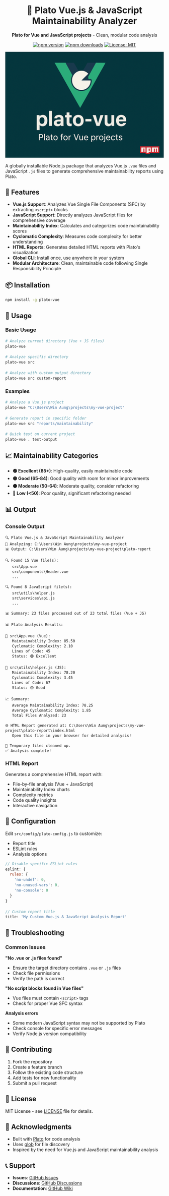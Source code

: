 <div align="center">

# 🚀 Plato Vue.js & JavaScript Maintainability Analyzer

**Plato for Vue and JavaScript projects** - Clean, modular code analysis

[![npm version](https://img.shields.io/npm/v/plato-vue.svg)](https://www.npmjs.com/package/plato-vue)
[![npm downloads](https://img.shields.io/npm/dm/plato-vue.svg)](https://www.npmjs.com/package/plato-vue)
[![License: MIT](https://img.shields.io/badge/License-MIT-yellow.svg)](https://opensource.org/licenses/MIT)

![Plato Vue.js & JavaScript Maintainability Analyzer](./plato-vue.png)

</div>

A globally installable Node.js package that analyzes Vue.js `.vue` files and JavaScript `.js` files to generate comprehensive maintainability reports using Plato.

## 🚀 Features

- **Vue.js Support**: Analyzes Vue Single File Components (SFC) by extracting `<script>` blocks
- **JavaScript Support**: Directly analyzes JavaScript files for comprehensive coverage
- **Maintainability Index**: Calculates and categorizes code maintainability scores
- **Cyclomatic Complexity**: Measures code complexity for better understanding
- **HTML Reports**: Generates detailed HTML reports with Plato's visualization
- **Global CLI**: Install once, use anywhere in your system
- **Modular Architecture**: Clean, maintainable code following Single Responsibility Principle

## 📦 Installation

```bash
npm install -g plato-vue
```

## 🎯 Usage

### Basic Usage
```bash
# Analyze current directory (Vue + JS files)
plato-vue

# Analyze specific directory
plato-vue src

# Analyze with custom output directory
plato-vue src custom-report
```

### Examples
```bash
# Analyze a Vue.js project
plato-vue "C:\Users\Win Aung\projects\my-vue-project"

# Generate report in specific folder
plato-vue src "reports/maintainability"

# Quick test on current project
plato-vue . test-output
```

## 📈 Maintainability Categories

- **🟢 Excellent (85+)**: High-quality, easily maintainable code
- **🟡 Good (65-84)**: Good quality with room for minor improvements
- **🟠 Moderate (50-64)**: Moderate quality, consider refactoring
- **🔴 Low (<50)**: Poor quality, significant refactoring needed

## 📊 Output

### Console Output
```
🔍 Plato Vue.js & JavaScript Maintainability Analyzer
📁 Analyzing: C:\Users\Win Aung\projects\my-vue-project
📊 Output: C:\Users\Win Aung\projects\my-vue-project\plato-report

🔍 Found 15 Vue file(s):
   src\App.vue
   src\components\Header.vue
   ...

🔍 Found 8 JavaScript file(s):
   src\utils\helper.js
   src\services\api.js
   ...

📊 Summary: 23 files processed out of 23 total files (Vue + JS)

📊 Plato Analysis Results:

📁 src\App.vue (Vue):
   Maintainability Index: 85.50
   Cyclomatic Complexity: 2.10
   Lines of Code: 45
   Status: 🟢 Excellent

📁 src\utils\helper.js (JS):
   Maintainability Index: 78.20
   Cyclomatic Complexity: 3.45
   Lines of Code: 67
   Status: 🟡 Good

📈 Summary:
   Average Maintainability Index: 78.25
   Average Cyclomatic Complexity: 1.85
   Total Files Analyzed: 23

🌐 HTML Report generated at: C:\Users\Win Aung\projects\my-vue-project\plato-report\index.html
   Open this file in your browser for detailed analysis!

🧹 Temporary files cleaned up.
✅ Analysis complete!
```

### HTML Report
Generates a comprehensive HTML report with:
- File-by-file analysis (Vue + JavaScript)
- Maintainability Index charts
- Complexity metrics
- Code quality insights
- Interactive navigation

## 🔧 Configuration

Edit `src/config/plato-config.js` to customize:
- Report title
- ESLint rules
- Analysis options

```javascript
// Disable specific ESLint rules
eslint: {
  rules: {
    'no-undef': 0,
    'no-unused-vars': 0,
    'no-console': 0
  }
}

// Custom report title
title: 'My Custom Vue.js & JavaScript Analysis Report'
```

## 🐛 Troubleshooting

### Common Issues

**"No .vue or .js files found"**
- Ensure the target directory contains `.vue` or `.js` files
- Check file permissions
- Verify the path is correct

**"No script blocks found in Vue files"**
- Vue files must contain `<script>` tags
- Check for proper Vue SFC syntax

**Analysis errors**
- Some modern JavaScript syntax may not be supported by Plato
- Check console for specific error messages
- Verify Node.js version compatibility

## 🤝 Contributing

1. Fork the repository
2. Create a feature branch
3. Follow the existing code structure
4. Add tests for new functionality
5. Submit a pull request

## 📄 License

MIT License - see [LICENSE](LICENSE) file for details.

## 🙏 Acknowledgments

- Built with [Plato](https://github.com/es-analysis/plato) for code analysis
- Uses [glob](https://github.com/isaacs/node-glob) for file discovery
- Inspired by the need for Vue.js and JavaScript maintainability analysis

## 📞 Support

- **Issues**: [GitHub Issues](https://github.com/yourusername/plato-vue/issues)
- **Discussions**: [GitHub Discussions](https://github.com/yourusername/plato-vue/discussions)
- **Documentation**: [GitHub Wiki](https://github.com/yourusername/plato-vue/wiki)
